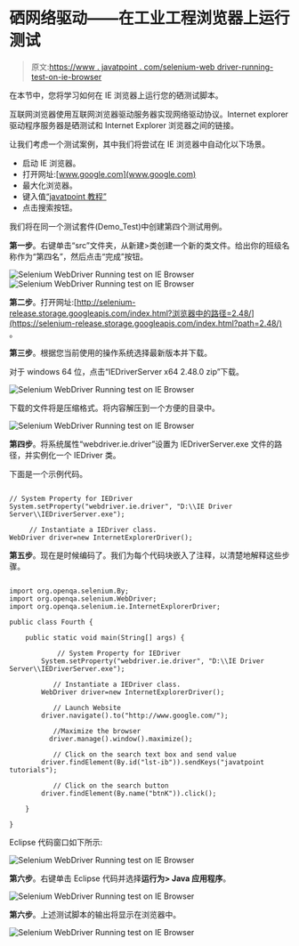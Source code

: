 # 硒网络驱动——在工业工程浏览器上运行测试

> 原文:[https://www . javatpoint . com/selenium-web driver-running-test-on-ie-browser](https://www.javatpoint.com/selenium-webdriver-running-test-on-ie-browser)

在本节中，您将学习如何在 IE 浏览器上运行您的硒测试脚本。

互联网浏览器使用互联网浏览器驱动服务器实现网络驱动协议。Internet explorer 驱动程序服务器是硒测试和 Internet Explorer 浏览器之间的链接。

让我们考虑一个测试案例，其中我们将尝试在 IE 浏览器中自动化以下场景。

*   启动 IE 浏览器。
*   打开网址:[www.google.com](www.google.com)
*   最大化浏览器。
*   键入值[“javatpoint 教程”](https://www.javatpoint.com/)
*   点击搜索按钮。

我们将在同一个测试套件(Demo_Test)中创建第四个测试用例。

**第一步**。右键单击“src”文件夹，从新建>类创建一个新的类文件。给出你的班级名称作为“第四名”，然后点击“完成”按钮。

![Selenium WebDriver Running test on IE Browser](../Images/34a1d775b589172e530da19854f82f92.png)
![Selenium WebDriver Running test on IE Browser](../Images/ecebb086d1ba1a20ec0f2fe1f22f6724.png)

**第二步**。打开网址:[http://selenium-release.storage.googleapis.com/index.html?浏览器中的路径=2.48/](https://selenium-release.storage.googleapis.com/index.html?path=2.48/) 。

**第三步**。根据您当前使用的操作系统选择最新版本并下载。

对于 windows 64 位，点击“IEDriverServer x64 2.48.0 zip”下载。

![Selenium WebDriver Running test on IE Browser](../Images/ca8a791e9c04afa367f6307a3063a707.png)

下载的文件将是压缩格式。将内容解压到一个方便的目录中。

![Selenium WebDriver Running test on IE Browser](../Images/9a78951a3a22c88a8803ac3bfe89b186.png)

**第四步**。将系统属性“webdriver.ie.driver”设置为 IEDriverServer.exe 文件的路径，并实例化一个 IEDriver 类。

下面是一个示例代码。

```

// System Property for IEDriver 
System.setProperty("webdriver.ie.driver", "D:\\IE Driver Server\\IEDriverServer.exe");

     // Instantiate a IEDriver class. 	
WebDriver driver=new InternetExplorerDriver();

```

**第五步**。现在是时候编码了。我们为每个代码块嵌入了注释，以清楚地解释这些步骤。

```

import org.openqa.selenium.By;
import org.openqa.selenium.WebDriver;
import org.openqa.selenium.ie.InternetExplorerDriver;

public class Fourth {

	public static void main(String[] args) {

		    // System Property for IEDriver 
		System.setProperty("webdriver.ie.driver", "D:\\IE Driver Server\\IEDriverServer.exe");

	       // Instantiate a IEDriver class. 	
		WebDriver driver=new InternetExplorerDriver();

		   // Launch Website
		driver.navigate().to("http://www.google.com/");

		   //Maximize the browser
	      driver.manage().window().maximize();

	       // Click on the search text box and send value
		driver.findElement(By.id("lst-ib")).sendKeys("javatpoint tutorials");

		   // Click on the search button
		driver.findElement(By.name("btnK")).click();

	}

}

```

Eclipse 代码窗口如下所示:

![Selenium WebDriver Running test on IE Browser](../Images/2dfac6ac4c57220d81559e3500ee8a53.png)

**第六步**。右键单击 Eclipse 代码并选择**运行为> Java 应用程序**。

![Selenium WebDriver Running test on IE Browser](../Images/92df63c65711614a18f35582060da0d6.png)

**第六步**。上述测试脚本的输出将显示在浏览器中。

![Selenium WebDriver Running test on IE Browser](../Images/8f9f3e4181f8aa3fdf111b9c36262139.png)